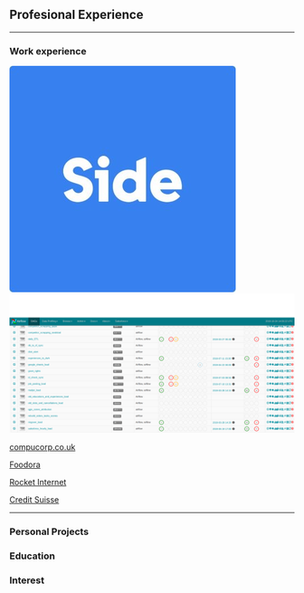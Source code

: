 ## Profesional Experience

---

### Work experience 

<img class="logo" src ="images/side.jpeg" url="https://www.side.co/" alt="Side.co">
<img src="images/airflow.png"/>

[compucorp.co.uk](https://www.compucorp.co.uk/)



[Foodora](https://www.foodora.de/)

[Rocket Internet]()

[Credit Suisse]()

---

### Personal Projects

### Education

### Interest
